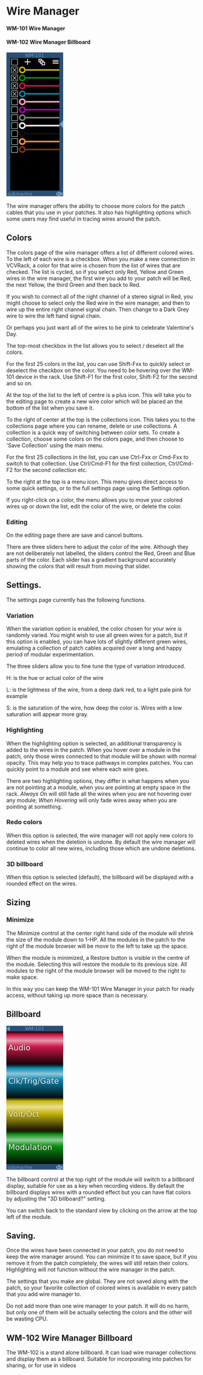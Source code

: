 # Wire Manager
#### WM-101 Wire Manager
#### WM-102 Wire Manager Billboard

![View of the Wire Manager](WM.png "Wire Manager")

The wire manager offers the ability to choose more colors for the patch cables that you use in your patches. It also has highlighting options 
which some users may find useful in tracing wires around the patch.

## Colors

The colors page of the wire manager offers a list of different colored wires. To the left of each wire is a checkbox. When you make a new connection
in VCVRack, a color for that wire is chosen from the list of wires that are checked. The list is cycled, so if you select only Red, Yellow and Green
wires in the wire manager, the first wire you add to your patch will be Red, the next Yellow, the third Green and then back to Red. 

If you wish to connect all of the right channel of a stereo signal in Red, you might choose to select only the Red wire in the wire manager, and 
then to wire up the entire right channel signal chain. Then change to a Dark Grey wire to wire the left hand signal chain.

Or perhaps you just want all of the wires to be pink to celebrate Valentine's Day.

The top-most checkbox in the list allows you to select / deselect all the colors.

For the first 25 colors in the list, you can use Shift-Fxx to quickly select or deselect the checkbox on the color. You need to be hovering over the WM-101 device in the rack. Use Shift-F1 for the first color, Shift-F2 for the second and so on.

At the top of the list to the left of centre is a plus icon. This will take you to the editing page to create a new wire color which will
be placed an the bottom of the list when you save it.

To the right of center at the top is the collections icon. This takes you to the collections page where you can rename, delete or use collections. A collection is a quick way of switching between color sets. To create a collection, choose some colors on the colors page, and then choose to 'Save Collection' using the main menu.

For the first 25 collections in the list, you can use Ctrl-Fxx or Cmd-Fxx to switch to that collection. Use Ctrl/Cmd-F1 for the first collection, Ctrl/Cmd-F2 for the second collection etc.

To the right at the top is a menu icon. This menu gives direct access to some quick settings, or to the full settings page using the Settings option.

If you right-click on a color, the menu allows you to move your colored wires up or down the list, edit the color of the wire, or delete the color.

### Editing

On the editing page there are save and cancel buttons. 

There are three sliders here to adjust the color of the wire. Although they are not deliberately not labelled, the sliders control the Red, Green and Blue 
parts of the color. Each slider has a gradient background accurately showing the colors that will result from moving that slider. 

## Settings.

The settings page currently has the following functions.

### Variation

When the variation option is enabled, the color chosen for your wire is randomly varied. You might wish to use all green wires for a patch,
but if this option is enabled, you can have lots of slightly different green wires, emulating a collection of patch cables acquired over a 
long and happy period of modular experimentation.

The three sliders allow you to fine tune the type of variation introduced.

H: is the hue or actual color of the wire

L: is the lightness of the wire, from a deep dark red, to a light pale pink for example

S: is the saturation of the wire, how deep the color is. Wires with a low saturation will appear more gray.

### Highlighting

When the highlighting option is selected, an additional transparency is added to the wires in the patch. When you hover over a 
module in the patch, only those wires connected to that module will be shown with normal opacity. This may help you to trace pathways
in complex patches. You can quickly point to a module and see where each wire goes.

There are two highlighting options, they differ in what happens when you are not pointing at a module, when you are pointing at empty space in the 
rack. *Always On* will still fade all the wires when you are not hovering over any module; *When Hovering* will only fade wires away when you 
are pointing at something.

### Redo colors

When this option is selected, the wire manager will not apply new colors to deleted wires when the deletion is undone. By default the wire manager will continue to color all new wires, including those which are undone deletions.

### 3D billboard

When this option is selected (default), the billboard will be displayed with a rounded effect on the wires.

## Sizing

### Minimize

The Minimize control at the center right hand side of the module will shrink the size of the module down to 1-HP. All the modules in the patch to the right of the module browser will be move to the left to take up the space. 

When the module is minimized, a Restore button is visible in the centre of the module. Selecting this will restore the module to its previous size. All modules to the right of the module browser will be moved to the right to make space.

In this way you can keep the WM-101 Wire Manager in your patch for ready access, without taking up more space than is necessary.

## Billboard

![View of the Wire Manager Billboard](WM-Billboard.png "Billboard View")

The billboard control at the top right of the module will switch to a billboard display, suitable for use as a key when recording videos. By default the billboard displays wires with a rounded effect but you can have flat colors by adjusting the "3D billboard?" setting.

You can switch back to the standard view by clicking on the arrow at the top left of the module.


## Saving.

Once the wires have been connected in your patch, you do not need to keep the wire manager around. You can minimize it to save space, but if 
you remove it from the patch completely, the wires will still retain their colors. Highlighting will not function without the wire
manager in the patch.

The settings that you make are global. They are not saved along with the patch, so your favorite collection of colored wires is available in
every patch that you add wire manager to.

Do not add more than one wire manager to your patch. It will do no harm, but only one of them will be actually selecting the colors and the 
other will be wasting CPU.

## WM-102 Wire Manager Billboard

The WM-102 is a stand alone billboard. It can load wire manager collections and display them as a billboard. Suitable for incorporating into patches for sharing, or for use in videos
